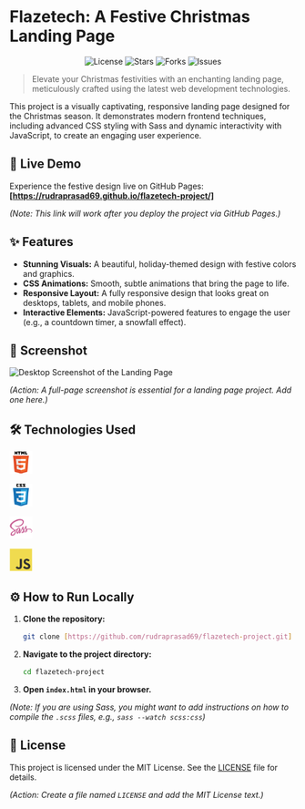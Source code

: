 # Flazetech: A Festive Christmas Landing Page

<p align="center">
  <img src="https://img.shields.io/github/license/rudraprasad69/flazetech-project" alt="License">
  <img src="https://img.shields.io/github/stars/rudraprasad69/flazetech-project" alt="Stars">
  <img src="https://img.shields.io/github/forks/rudraprasad69/flazetech-project" alt="Forks">
  <img src="https://img.shields.io/github/issues/rudraprasad69/flazetech-project" alt="Issues">
</p>

> Elevate your Christmas festivities with an enchanting landing page, meticulously crafted using the latest web development technologies.

This project is a visually captivating, responsive landing page designed for the Christmas season. It demonstrates modern frontend techniques, including advanced CSS styling with Sass and dynamic interactivity with JavaScript, to create an engaging user experience.

## 🚀 Live Demo

Experience the festive design live on GitHub Pages:
**[https://rudraprasad69.github.io/flazetech-project/]**

*(Note: This link will work after you deploy the project via GitHub Pages.)*

## ✨ Features

-   **Stunning Visuals:** A beautiful, holiday-themed design with festive colors and graphics.
-   **CSS Animations:** Smooth, subtle animations that bring the page to life.
-   **Responsive Layout:** A fully responsive design that looks great on desktops, tablets, and mobile phones.
-   **Interactive Elements:** JavaScript-powered features to engage the user (e.g., a countdown timer, a snowfall effect).

## 📸 Screenshot

![Desktop Screenshot of the Landing Page](path/to/your/screenshot.png)

*(Action: A full-page screenshot is essential for a landing page project. Add one here.)*

## 🛠️ Technologies Used

<p align="left">
  <a href="https://www.w3.org/html/" target="_blank" rel="noreferrer"> <img src="https://raw.githubusercontent.com/devicons/devicon/master/icons/html5/html5-original-wordmark.svg" alt="html5" width="40" height="40"/> </a>
  
  <a href="https://www.w3schools.com/css/" target="_blank" rel="noreferrer"> <img src="https://raw.githubusercontent.com/devicons/devicon/master/icons/css3/css3-original-wordmark.svg" alt="css3" width="40" height="40"/> </a>
  
  <a href="https://sass-lang.com" target="_blank" rel="noreferrer"> <img src="https://raw.githubusercontent.com/devicons/devicon/master/icons/sass/sass-original.svg" alt="sass" width="40" height="40"/> </a>
  
  <a href="https://developer.mozilla.org/en-US/docs/Web/JavaScript" target="_blank" rel="noreferrer"> <img src="https://raw.githubusercontent.com/devicons/devicon/master/icons/javascript/javascript-original.svg" alt="javascript" width="40" height="40"/> </a>
</p>

## ⚙️ How to Run Locally

1.  **Clone the repository:**
    ```bash
    git clone [https://github.com/rudraprasad69/flazetech-project.git] 
    ```

2.  **Navigate to the project directory:**
    ```bash
    cd flazetech-project
    ```
3.  **Open `index.html` in your browser.**

*(Note: If you are using Sass, you might want to add instructions on how to compile the `.scss` files, e.g., `sass --watch scss:css`)*

## 📝 License

This project is licensed under the MIT License. See the [LICENSE](LICENSE) file for details.

*(Action: Create a file named `LICENSE` and add the MIT License text.)*
